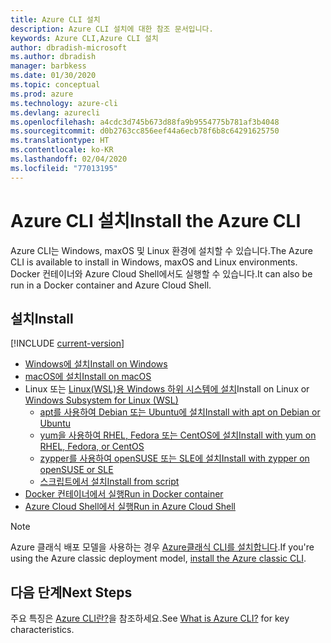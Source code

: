 ```yaml
---
title: Azure CLI 설치
description: Azure CLI 설치에 대한 참조 문서입니다.
keywords: Azure CLI,Azure CLI 설치
author: dbradish-microsoft
ms.author: dbradish
manager: barbkess
ms.date: 01/30/2020
ms.topic: conceptual
ms.prod: azure
ms.technology: azure-cli
ms.devlang: azurecli
ms.openlocfilehash: a4cdc3d745b673d88fa9b9554775b781af3b4048
ms.sourcegitcommit: d0b2763cc856eef44a6ecb78f6b8c64291625750
ms.translationtype: HT
ms.contentlocale: ko-KR
ms.lasthandoff: 02/04/2020
ms.locfileid: "77013195"
---
```

# <a name="install-the-azure-cli"></a><span data-ttu-id="7a11e-104">Azure CLI 설치</span><span class="sxs-lookup"><span data-stu-id="7a11e-104">Install the Azure CLI</span></span>

<span data-ttu-id="7a11e-105">Azure CLI는 Windows, maxOS 및 Linux 환경에 설치할 수 있습니다.</span><span class="sxs-lookup"><span data-stu-id="7a11e-105">The Azure CLI is available to install in Windows, maxOS and Linux environments.</span></span>  <span data-ttu-id="7a11e-106">Docker 컨테이너와 Azure Cloud Shell에서도 실행할 수 있습니다.</span><span class="sxs-lookup"><span data-stu-id="7a11e-106">It can also be run in a Docker container and Azure Cloud Shell.</span></span>

## <a name="install"></a><span data-ttu-id="7a11e-107">설치</span><span class="sxs-lookup"><span data-stu-id="7a11e-107">Install</span></span>

[!INCLUDE [current-version](includes/current-version.md)]

* [<span data-ttu-id="7a11e-108">Windows에 설치</span><span class="sxs-lookup"><span data-stu-id="7a11e-108">Install on Windows</span></span>](install-azure-cli-windows.md)
* [<span data-ttu-id="7a11e-109">macOS에 설치</span><span class="sxs-lookup"><span data-stu-id="7a11e-109">Install on macOS</span></span>](install-azure-cli-macos.md)
* <span data-ttu-id="7a11e-110">Linux 또는 [Linux(WSL)용 Windows 하위 시스템에 설치](/windows/wsl/about)</span><span class="sxs-lookup"><span data-stu-id="7a11e-110">Install on Linux or [Windows Subsystem for Linux (WSL)](/windows/wsl/about)</span></span>
  * [<span data-ttu-id="7a11e-111">apt를 사용하여 Debian 또는 Ubuntu에 설치</span><span class="sxs-lookup"><span data-stu-id="7a11e-111">Install with apt on Debian or Ubuntu</span></span>](install-azure-cli-apt.md)
  * [<span data-ttu-id="7a11e-112">yum을 사용하여 RHEL, Fedora 또는 CentOS에 설치</span><span class="sxs-lookup"><span data-stu-id="7a11e-112">Install with yum on RHEL, Fedora, or CentOS</span></span>](install-azure-cli-yum.md)
  * [<span data-ttu-id="7a11e-113">zypper를 사용하여 openSUSE 또는 SLE에 설치</span><span class="sxs-lookup"><span data-stu-id="7a11e-113">Install with zypper on openSUSE or SLE</span></span>](install-azure-cli-zypper.md)
  * [<span data-ttu-id="7a11e-114">스크립트에서 설치</span><span class="sxs-lookup"><span data-stu-id="7a11e-114">Install from script</span></span>](install-azure-cli-linux.md)
* [<span data-ttu-id="7a11e-115">Docker 컨테이너에서 실행</span><span class="sxs-lookup"><span data-stu-id="7a11e-115">Run in Docker container</span></span>](run-azure-cli-docker.md)
* [<span data-ttu-id="7a11e-116">Azure Cloud Shell에서 실행</span><span class="sxs-lookup"><span data-stu-id="7a11e-116">Run in Azure Cloud Shell</span></span>](/azure/cloud-shell/quickstart)

> [!NOTE]
> <span data-ttu-id="7a11e-117">Azure 클래식 배포 모델을 사용하는 경우 [Azure클래식 CLI를 설치합니다](install-classic-cli.md).</span><span class="sxs-lookup"><span data-stu-id="7a11e-117">If you're using the Azure classic deployment model, [install the Azure classic CLI](install-classic-cli.md).</span></span>

## <a name="next-steps"></a><span data-ttu-id="7a11e-118">다음 단계</span><span class="sxs-lookup"><span data-stu-id="7a11e-118">Next Steps</span></span>

<span data-ttu-id="7a11e-119">주요 특징은 [Azure CLI란?](what-is-azure-cli.md)을 참조하세요.</span><span class="sxs-lookup"><span data-stu-id="7a11e-119">See [What is Azure CLI?](what-is-azure-cli.md) for key characteristics.</span></span>
